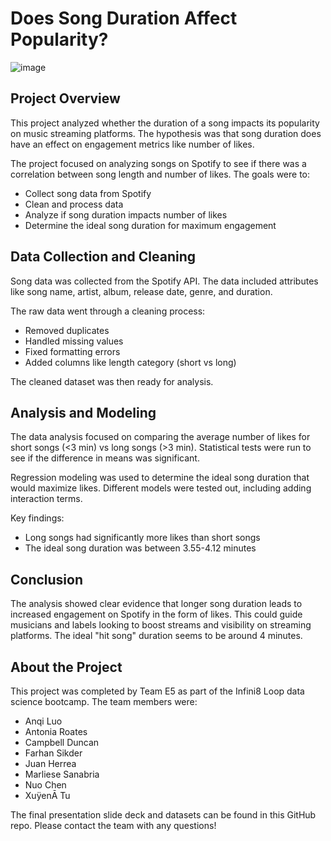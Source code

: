 # Does Song Duration Affect Popularity?

![image](https://github.com/juanpi19/spotify-analysis/assets/68093380/00e8fae6-43d1-4721-98ff-dc7c5486a8a8)


## Project Overview

This project analyzed whether the duration of a song impacts its popularity on music streaming platforms. The hypothesis was that song duration does have an effect on engagement metrics like number of likes.

The project focused on analyzing songs on Spotify to see if there was a correlation between song length and number of likes. The goals were to:

- Collect song data from Spotify
- Clean and process data 
- Analyze if song duration impacts number of likes
- Determine the ideal song duration for maximum engagement

## Data Collection and Cleaning

Song data was collected from the Spotify API. The data included attributes like song name, artist, album, release date, genre, and duration.

The raw data went through a cleaning process:

- Removed duplicates
- Handled missing values
- Fixed formatting errors
- Added columns like length category (short vs long) 

The cleaned dataset was then ready for analysis.

## Analysis and Modeling

The data analysis focused on comparing the average number of likes for short songs (<3 min) vs long songs (>3 min). Statistical tests were run to see if the difference in means was significant.

Regression modeling was used to determine the ideal song duration that would maximize likes. Different models were tested out, including adding interaction terms. 

Key findings:

- Long songs had significantly more likes than short songs
- The ideal song duration was between 3.55-4.12 minutes

## Conclusion

The analysis showed clear evidence that longer song duration leads to increased engagement on Spotify in the form of likes. This could guide musicians and labels looking to boost streams and visibility on streaming platforms. The ideal "hit song" duration seems to be around 4 minutes. 

## About the Project

This project was completed by Team E5 as part of the Infini8 Loop data science bootcamp. The team members were:

- Anqi Luo
- Antonia Roates
- Campbell Duncan 
- Farhan Sikder
- Juan Herrea
- Marliese Sanabria
- Nuo Chen
- XuÿenĀ Tu

The final presentation slide deck and datasets can be found in this GitHub repo. Please contact the team with any questions!
